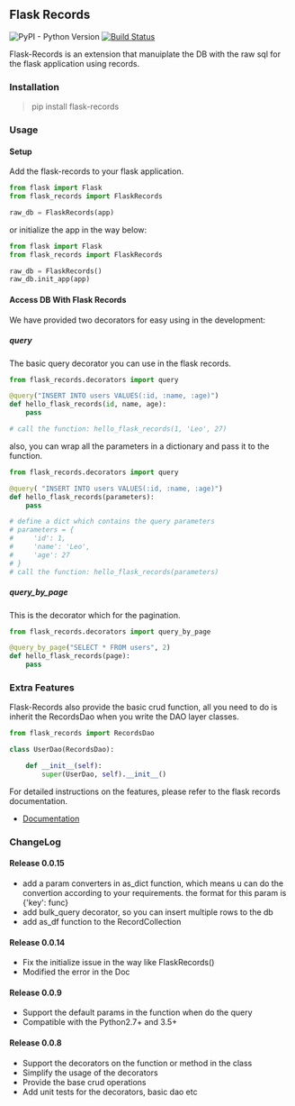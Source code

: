 ## Flask Records

![PyPI - Python Version](https://img.shields.io/pypi/pyversions/flask-records.svg)
[![Build Status](https://travis-ci.org/1011-1-000/flask-records.svg?branch=master)](https://travis-ci.org/1011-1-000/flask-records)

Flask-Records is an extension that manuiplate the DB with the raw sql for the flask application using records.

### Installation

> pip install flask-records

### Usage

#### Setup

Add the flask-records to your flask application.
```python
from flask import Flask
from flask_records import FlaskRecords

raw_db = FlaskRecords(app)
```
or initialize the app in the way below:
```python
from flask import Flask
from flask_records import FlaskRecords

raw_db = FlaskRecords()
raw_db.init_app(app)
```
#### Access DB With Flask Records

We have provided two decorators for easy using in the development:

##### query

The basic query decorator you can use in the flask records.

```python
from flask_records.decorators import query

@query("INSERT INTO users VALUES(:id, :name, :age)")
def hello_flask_records(id, name, age):
    pass

# call the function: hello_flask_records(1, 'Leo', 27)
```

also, you can wrap all the parameters in a dictionary and pass it to the function.
```python
from flask_records.decorators import query

@query( "INSERT INTO users VALUES(:id, :name, :age)")
def hello_flask_records(parameters):
    pass

# define a dict which contains the query parameters
# parameters = {
#     'id': 1,
#     'name': 'Leo', 
#     'age': 27
# }
# call the function: hello_flask_records(parameters)
```

##### query_by_page

This is the decorator which for the pagination.

```python
from flask_records.decorators import query_by_page

@query_by_page("SELECT * FROM users", 2)
def hello_flask_records(page):
    pass
```

### Extra Features

Flask-Records also provide the basic crud function, all you need to do is inherit the RecordsDao when you write the DAO layer classes.

```python
from flask_records import RecordsDao

class UserDao(RecordsDao):

    def __init__(self):
        super(UserDao, self).__init__()
```

For detailed instructions on the features, please refer to the flask records documentation.

- [Documentation](https://flask-records.readthedocs.io/en/latest/)

### ChangeLog

#### Release 0.0.15
- add a param converters in as_dict function, which means u can do the convertion according to your requirements. the format for this param is {'key': func}
- add bulk_query decorator, so you can insert multiple rows to the db
- add as_df function to the RecordCollection

#### Release 0.0.14
- Fix the initialize issue in the way like FlaskRecords()
- Modified the error in the Doc

#### Release 0.0.9
- Support the default params in the function when do the query
- Compatible with the Python2.7+ and 3.5+

#### Release 0.0.8
- Support the decorators on the function or method in the class
- Simplify the usage of the decorators
- Provide the base crud operations
- Add unit tests for the decorators, basic dao etc
